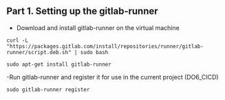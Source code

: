 ## Part 1. Setting up the gitlab-runner
- Download and install gitlab-runner on the virtual machine
```
curl -L "https://packages.gitlab.com/install/repositories/runner/gitlab-runner/script.deb.sh" | sudo bash

sudo apt-get install gitlab-runner
```

-Run gitlab-runner and register it for use in the current project (DO6_CICD)
```
sudo gitlab-runner register
```